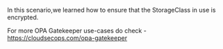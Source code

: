 In this scenario,we learned how to ensure that the StorageClass in use is encrypted.


For more OPA Gatekeeper use-cases do check - https://cloudsecops.com/opa-gatekeeper

